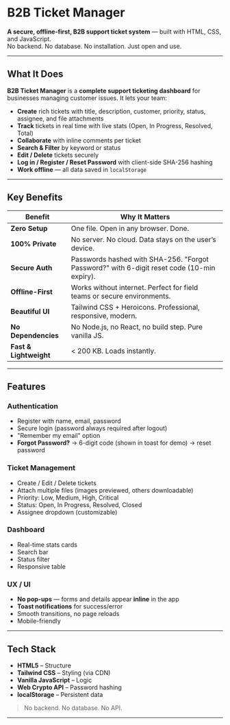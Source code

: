 # B2B Ticket Manager

**A secure, offline-first, B2B support ticket system** — built with HTML, CSS, and JavaScript.  
No backend. No database. No installation. Just open and use.

---

## What It Does

**B2B Ticket Manager** is a **complete support ticketing dashboard** for businesses managing customer issues. It lets your team:

- **Create** rich tickets with title, description, customer, priority, status, assignee, and file attachments
- **Track** tickets in real time with live stats (Open, In Progress, Resolved, Total)
- **Collaborate** with inline comments per ticket
- **Search & Filter** by keyword or status
- **Edit / Delete** tickets securely
- **Log in / Register / Reset Password** with client-side SHA-256 hashing
- **Work offline** — all data saved in `localStorage`

---

## Key Benefits

| Benefit                | Why It Matters                                                                             |
| ---------------------- | ------------------------------------------------------------------------------------------ |
| **Zero Setup**         | One file. Open in any browser. Done.                                                       |
| **100% Private**       | No server. No cloud. Data stays on the user’s device.                                      |
| **Secure Auth**        | Passwords hashed with SHA-256. "Forgot Password?" with 6-digit reset code (10-min expiry). |
| **Offline-First**      | Works without internet. Perfect for field teams or secure environments.                    |
| **Beautiful UI**       | Tailwind CSS + Heroicons. Professional, responsive, modern.                                |
| **No Dependencies**    | No Node.js, no React, no build step. Pure vanilla JS.                                      |
| **Fast & Lightweight** | < 200 KB. Loads instantly.                                                                 |

---

## Features

### Authentication

- Register with name, email, password
- Secure login (password always required after logout)
- "Remember my email" option
- **Forgot Password?** → 6-digit code (shown in toast for demo) → reset password

### Ticket Management

- Create / Edit / Delete tickets
- Attach multiple files (images previewed, others downloadable)
- Priority: Low, Medium, High, Critical
- Status: Open, In Progress, Resolved, Closed
- Assignee dropdown (customizable)

### Dashboard

- Real-time stats cards
- Search bar
- Status filter
- Responsive table

### UX / UI

- **No pop-ups** — forms and details appear **inline** in the app
- **Toast notifications** for success/error
- Smooth transitions, no page reloads
- Mobile-friendly

---

## Tech Stack

- **HTML5** – Structure
- **Tailwind CSS** – Styling (via CDN)
- **Vanilla JavaScript** – Logic
- **Web Crypto API** – Password hashing
- **localStorage** – Persistent data

> No backend. No database. No API.

---
